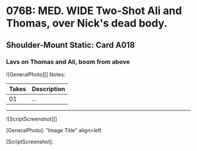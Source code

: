 # 076B: MED. WIDE Two-Shot Ali and Thomas, over Nick's dead body.

## Shoulder-Mount Static: Card A018

### Lavs on Thomas and Ali, boom from above

![GeneralPhoto][]
Notes: 

| Takes | Description |
|:---|:----|
| 01 | ... |

----

![ScriptScreenshot][]


[GeneralPhoto]:  "Image Title" align=left

[ScriptScreenshot]: 